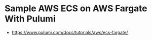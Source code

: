 # Sample AWS ECS on AWS Fargate With Pulumi
- https://www.pulumi.com/docs/tutorials/aws/ecs-fargate/